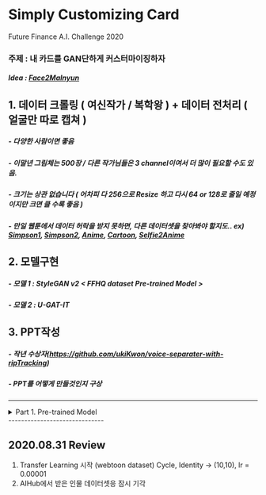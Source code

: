 # Simply Customizing Card
Future Finance A.I. Challenge 2020
### 주제 : 내 카드를 GAN단하게 커스터마이징하자
##### Idea : [Face2Malnyun](https://github.com/bryandlee/malnyun_faces)


## 1. 데이터 크롤링 ( 여신작가 / 복학왕 ) + 데이터 전처리 ( 얼굴만 따로 캡쳐 )
##### - 다양한 사람이면 좋음
##### - 이말년 그림체는 500장 / 다른 작가님들은 3 channel이여서 더 많이 필요할 수도 있음.
##### - 크기는 상관 없습니다 ( 어차피 다 256으로 Resize 하고 다시 64 or 128로 줄일 예정이지만 크면 클 수록 좋음 )
##### - 만일 웹툰에서 데이터 허락을 받지 못하면, 다른 데이터셋을 찾아봐야 할지도.. ex) [Simpson1](https://www.kaggle.com/alexattia/the-simpsons-characters-dataset), [Simpson2](https://www.kaggle.com/kostastokis/simpsons-faces), [Anime](https://www.kaggle.com/splcher/animefacedataset), [Cartoon](https://google.github.io/cartoonset/), [Selfie2Anime](https://www.kaggle.com/arnaud58/selfie2anime)

## 2. 모델구현 
##### - 모델 1 : StyleGAN v2 < FFHQ dataset Pre-trained Model >
##### - 모델 2 : U-GAT-IT


## 3. PPT작성
##### - 작년 수상자(https://github.com/ukiKwon/voice-separater-with-ripTracking)
##### - PPT를 어떻게 만들것인지 구상

------------------------------

<details>
<summary> 
  Part 1. Pre-trained Model  
  </summary>
<div markdown="1">


## 2020.08.16 Review

1. 데이터셋 정리 ( 심슨 데이터셋 / 웹툰 데이터셋 문의 )
2. 모델에 대한 이해
3. GPU서버 대여 ( Ubuntu / GPU 15TFLOPS / Keras, PyTorch / Python)

## 2020.08.17 Review

1. StyleGAN / U-GAT-IT 구현완료 ( 파라미터 튜닝은 조금 살펴봐야됨, 모델 이해 X, FFHQ Pre-trained 모델 확인 )

|Model|Paper|Code|
|:---|:---|:---|
| U-GAT-IT | [Paper](https://arxiv.org/pdf/1907.10830.pdf) | [GitHub](https://github.com/znxlwm/UGATIT-pytorch) |
| StyleGAN | [Paper](https://arxiv.org/pdf/1812.04948.pdf) | [GitHub](https://github.com/rosinality/stylegan2-pytorch) |

2. FreezeD / ADA 논문 리뷰

|Method|Paper|Review|
|:---|:---|:---|
| FreezeD(FreezeDiscriminator) | [Paper](https://arxiv.org/pdf/2002.10964.pdf) | Pretrained된 Discriminator의 low-layer을 Freeze시키고 High-layer만 학습시키는 방법 |
| ADA(AdaptiveDataAugmentation) | [Paper](https://research.nvidia.com/sites/default/files/pubs/2020-06_Training-Generative-Adversarial/karras2020-limited-data.pdf )| 5가지 방법으로 Adaptive하게 Data Augmentation하는 방법 논문 p.19-20 참조 |


## 2020.08.18 Review

1. 데이터 수집
2. Docker 시스템 구축


## 2020.08.19 Review

1. U-GAT-IT 모델구조 파악
- Local Discriminator (n_layer = 5) 와 Global Discriminator (n_layer = 7) 으로 (2개의 Discriminator + 1개의 Generator) x 2
- Loss : Adverserial Loss (MSE) + Cycle Loss (MAE) + Identity Loss (MAE) + CAM Loss(Class Activation Map) (BCE) (+ VGG Loss)
- Discriminator에 Spectral Normalization 사용
- CAM (Class Activation Map) : class classification에 영향을 주는 feature map / global adaptive maxpool + global adaptive avgpool
- AdaLIN (Adaptive Layer Instance Normalization) : Instance (channel-wise), Layer (layer-wise) 을 adaptive하게 normalization

2. Dataset 추가
- Selfie2Anime


## 2020.08.20 Review

1. github 세팅 / docker 생성
### -------해야할일-------
2. (지헌)     파이프라인 구성
3. (주성/병지) GAN구조 파악 / DCGAN / ADA / PyTorch tutorial


## 2020.08.21 Review

1. Main 파이프라인 구현 완료
2. 학습중 ( face dataset : [face](https://github.com/JingchunCheng/All-Age-Faces-Dataset)에서 3500개 추출해서 사용중)
3. 하이퍼파라피터 조정중


## 2020.08.22 Review

1. 학습중 - 120K후에 Linear하게 lr->0으로 감소 ( 실수한거 발견 - 210K후에 실험 중단)


## 2020.08.23 Review

1. 학습중
2. Selfie2Anime 데이터셋으로 Pretrained한 모델 발견 ( FreezeD 이용해서 Transfer Learning 해볼 예정 )

## 2020.08.24 Review

1. Dataset 의 문제인지 학습이 잘 안됨
- [ ] Transfer Learning ( FreezeD )
- [ ] Dataset ( Selfie2Anime )
- [ ] ADA 추가


## 2020.08.25 Review

1. 데이터셋 변화( Selfie2Anime ), 모델 감량( 6res -> 4res ), 전처리 추가 -> 학습 잘됨.


## 2020.08.26 Review

1. 이미지 사이즈 증가 -> 96에서 192
2. Cycle Coefficieint, Identity Coefficieint (10,10) -> (15,15)
3. 주성님 서버 받으면 transfer learning 해볼 예정
4. 병지님 인물데이터 받으며 웹툰데이터셋 구성

</div>
</details>
------------------------------

## 2020.08.31 Review

1. Transfer Learning 시작 (webtoon dataset) Cycle, Identity -> (10,10), lr = 0.00001
2. AIHub에서 받은 인물 데이터셋응 잠시 기각
